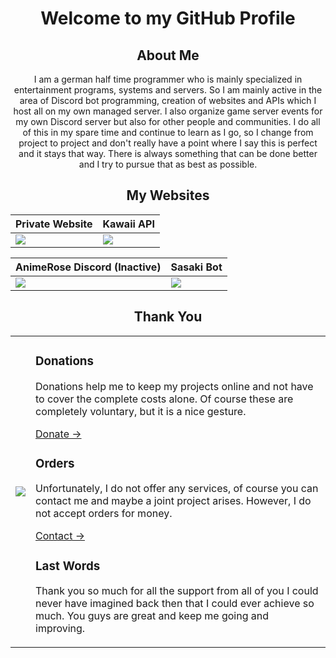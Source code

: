 <!DOCTYPE html>
<html lang="en">
<body>
    <h1 align='center'>Welcome to my GitHub Profile</h1>
    <h2 align='center'>About Me</h2>
    <p align='center'><span>I am a german half time programmer who is mainly specialized in entertainment programs, systems and servers. So I am mainly active in the area of Discord bot programming, creation of websites and APIs which I host all on my own managed server. I also organize game server events for my own Discord server but also for other people and communities. I do all of this in my spare time and continue to learn as I go, so I change from project to project and don't really have a point where I say this is perfect and it stays that way. There is always something that can be done better and I try to pursue that as best as possible.</span></p>
    <h2 align='center'>My Websites</h2>
    <div>
        <table>
            <thead>
                <tr border="none!important;">
                    <th>Private Website</span></th>
                    <th>Kawaii API</span></th>
                </tr>
            </thead>
            <tbody>
                <tr>
                    <td><a href="https://error44.dev/"><img src="https://user-images.githubusercontent.com/57800447/215343653-267bc1cd-6bdd-4d58-820c-0841dd1dba6d.png"/></a></td>
                    <td><a href="https://kawaii.red/"><img src="https://github.com/Error4444/error4444/assets/57800447/b02bc149-0e1f-4b32-983f-3e9518c0d2d6"/></a></td>
                </tr>
            </tbody>
        </table>
    </div>
    <div>
        <table>
            <thead>
                <tr>
                    <th>AnimeRose Discord (Inactive)</span></th>
                    <th>Sasaki Bot</span></th>
                </tr>
            </thead>
            <tbody>
                <tr>
                    <td><a href="https://animerose.de/"><img src="https://user-images.githubusercontent.com/57800447/183265680-85fde95d-d0d4-4b60-8821-c531cd1f42ea.png"/></a></td>
                    <td><a href="https://sasaki.red/"><img src="https://user-images.githubusercontent.com/57800447/183265670-3a8dc0fa-148b-45f7-aa61-df113854b599.png"/></a></td>
                </tr>
            </tbody>
        </table>
    </div>
    <h2 align='center'>Thank You</h2>
    <div>
        <table>
            <tbody>
                <tr>
                    <td><img src="https://user-images.githubusercontent.com/57800447/215343998-63b11fd7-4f83-4e93-9f27-216078603d81.png"/></td>
                    <td>
                        <div class="row">
                            <div class="col">
                                <h3><span>Donations</span></h4>
                                <p><span>Donations help me to keep my projects online and not have to cover the complete costs alone. Of course these are completely voluntary, but it is a nice gesture.</span></p>
                                <a href="https://error44.dev/donate">Donate -><a>
                            </div>
                        </div>
                        <div class="row">
                            <div class="col">
                                <h3><span>Orders</span></h4>
                                <p><span>Unfortunately, I do not offer any services, of course you can contact me and maybe a joint project arises. However, I do not accept orders for money.</span></p>
                                <a href="https://error44.dev/#contact">Contact -><a>
                            </div>
                        </div>
                        <div class="row">
                            <div class="col">
                                <h3><span>Last Words</span></h4>
                                <p><span>Thank you so much for all the support from all of you I could never have imagined back then that I could ever achieve so much. You guys are great and keep me going and improving.</span></p>
                            </div>
                        </div>
                    </td>
                </tr>
            </tbody>
        </table>
    </div>
</body>
</html>
